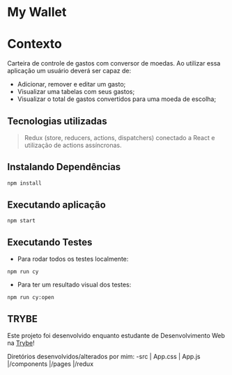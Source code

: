 # My Wallet

# Contexto
Carteira de controle de gastos com conversor de moedas. Ao utilizar essa aplicação um usuário deverá ser capaz de: 
 - Adicionar, remover e editar um gasto;
 - Visualizar uma tabelas com seus gastos;
 - Visualizar o total de gastos convertidos para uma moeda de escolha; 

## Tecnologias utilizadas

> Redux (store, reducers, actions, dispatchers) conectado a React e utilização de actions assíncronas.


## Instalando Dependências

```bash
npm install
``` 

## Executando aplicação

```
npm start
```

## Executando Testes

* Para rodar todos os testes localmente:

```
npm run cy
```
* Para ter um resultado visual dos testes:

```
npm run cy:open
```

## TRYBE
Este projeto foi desenvolvido enquanto estudante de Desenvolvimento Web na <a href="https://www.betrybe.com/">Trybe</a>!

Diretórios desenvolvidos/alterados por mim:
-src
  | App.css
  | App.js
  |/components
  |/pages
  |/redux
